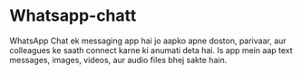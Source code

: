 # Whatsapp-chatt
WhatsApp Chat ek messaging app hai jo aapko apne doston, parivaar, aur colleagues ke saath connect karne ki anumati deta hai. Is app mein aap text messages, images, videos, aur audio files bhej sakte hain.
